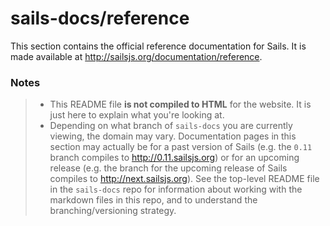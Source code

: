# sails-docs/reference

This section contains the official reference documentation for Sails.  It is made available at http://sailsjs.org/documentation/reference.


### Notes
> - This README file **is not compiled to HTML** for the website.  It is just here to explain what you're looking at.
> - Depending on what branch of `sails-docs` you are currently viewing, the domain may vary.  Documentation pages in this section may actually be for a past version of Sails (e.g. the `0.11` branch compiles to http://0.11.sailsjs.org) or for an upcoming release (e.g. the branch for the upcoming release of Sails compiles to http://next.sailsjs.org).  See the top-level README file in the `sails-docs` repo for information about working with the markdown files in this repo, and to understand the branching/versioning strategy.

